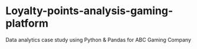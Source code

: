 # Loyalty-points-analysis-gaming-platform
Data analytics case study using Python &amp; Pandas for ABC Gaming Company
